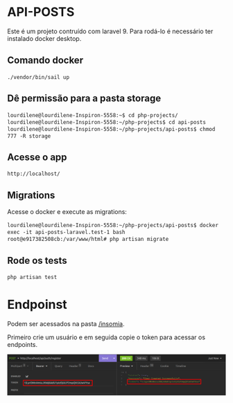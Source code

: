 # API-POSTS

Este é um projeto contruído com laravel 9. Para rodá-lo é necessário ter instalado docker desktop.


## Comando docker

    ./vendor/bin/sail up

## Dê permissão para a pasta storage

    lourdilene@lourdilene-Inspiron-5558:~$ cd php-projects/
    lourdilene@lourdilene-Inspiron-5558:~/php-projects$ cd api-posts
    lourdilene@lourdilene-Inspiron-5558:~/php-projects/api-posts$ chmod 777 -R storage

## Acesse o app

    http://localhost/

## Migrations
Acesse o docker e execute as migrations:

    lourdilene@lourdilene-Inspiron-5558:~/php-projects/api-posts$ docker exec -it api-posts-laravel.test-1 bash      
    root@e917382508cb:/var/www/html# php artisan migrate

## Rode os tests

    php artisan test

# Endpoinst
Podem ser acessados na pasta [/insomia](./insomia/endpoints.html). 


Primeiro crie um usuário e em seguida copie o token para acessar os endpoints.

![](insomia/2022-08-16_23-07.png)






